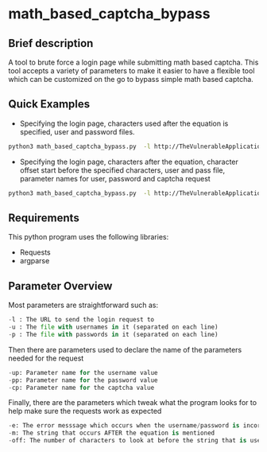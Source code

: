 # math_based_captcha_bypass

## Brief description
A tool to brute force a login page while submitting math based captcha.
This tool accepts a variety of parameters to make it easier to have a flexible tool which can be customized on the go to bypass simple math based captcha.

## Quick Examples
- Specifying the login page, characters used after the equation is specified, user and password files.
```sh
python3 math_based_captcha_bypass.py  -l http://TheVulnerableApplication/login -m "= ?" -u usern.txt -p pass.txt```
```
- Specifying the login page, characters after the equation, character offset start before the specified characters, user and pass file, parameter names for user, password and captcha request
```sh
python3 math_based_captcha_bypass.py  -l http://TheVulnerableApplication/login -m "= ?" -off 15 -u usernames.txt -p passwords.txt -up username -pp password -cp captcha
```

## Requirements
This python program uses the following libraries:
- Requests
- argparse

## Parameter Overview
Most parameters are straightforward such as:
```py
-l : The URL to send the login request to
-u : The file with usernames in it (separated on each line)
-p : The file with passwords in it (separated on each line)
```
Then there are parameters used to declare the name of the parameters needed for the request
```py
-up: Parameter name for the username value
-pp: Parameter name for the password value
-cp: Parameter name for the captcha value 
```
Finally, there are the parameters which tweak what the program looks for to help make sure the requests work as expected
```py
-e: The error messsage which occurs when the username/password is incorrect
-m: The string that occurs AFTER the equation is mentioned
-off: The number of characters to look at before the string that is used to find the equation. This one might take some trial and error as it needs to have the equation at the front of the parmeter it creates
```
